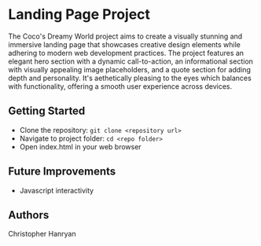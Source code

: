 # Landing Page Project 
The Coco's Dreamy World project aims to create a visually stunning and immersive landing page that showcases creative design elements while adhering to modern web development practices. The project features an elegant hero section with a dynamic call-to-action, an informational section with visually appealing image placeholders, and a quote section for adding depth and personality. It's aethetically pleasing to the eyes which balances with functionality, offering a smooth user experience across devices.

## Getting Started
- Clone the repository: ```git clone <repository url>```
- Navigate to project folder: ```cd <repo folder>```
- Open index.html in your web browser

## Future Improvements
- Javascript interactivity

## Authors
Christopher Hanryan

